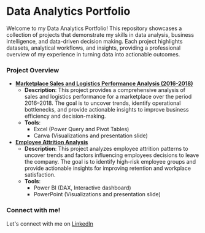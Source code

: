 # Data Analytics Portfolio
Welcome to my Data Analytics Portfolio! This repository showcases a collection of projects that demonstrate my skills in data analysis, business intelligence, and data-driven decision making. Each project highlights datasets, analytical workflows, and insights, providing a professional overview of my experience in turning data into actionable outcomes.

### Project Overview
- [**Marketplace Sales and Logistics Performance Analysis (2016-2018)**](https://github.com/alyanbl/-MARKETPLACE-SALES-AND-LOGISTICS-PERFORMANCE-ANALYSIS-2016-2018-)
    - **Description**: This project provides a comprehensive analysis of sales and logistics performance for a marketplace over the period 2016–2018. The goal is to uncover trends, identify operational bottlenecks, and provide actionable insights to improve business efficiency and decision-making.
    - **Tools**:
        - Excel (Power Query and Pivot Tables)
        - Canva (Visualizations and presentation slide)
- [**Employee Attrition Analysis**](https://github.com/alyanbl/Employee-Attrition-Analysis)
    - **Description**: This project analyzes employee attrition patterns to uncover trends and factors influencing employees decisions to leave the company. The goal is to identify high-risk employee groups and provide actionable insights for improving retention and workplace satisfaction.
    - **Tools**:
        - Power BI (DAX, Interactive dashboard)
        - PowerPoint (Visualizations and presentation slide)
     
### Connect with me!
Let's connect with me on [LinkedIn](https://www.linkedin.com/in/alyanabilaputri/)
